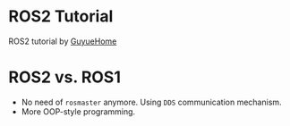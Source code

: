 # ROS2 Tutorial
ROS2 tutorial by [GuyueHome](https://www.bilibili.com/video/BV16B4y1Q7jQ/?spm_id_from=333.337.search-card.all.click)  
  
# ROS2 vs. ROS1  
- No need of `rosmaster` anymore. Using `DDS` communication mechanism.  
- More OOP-style programming.  
